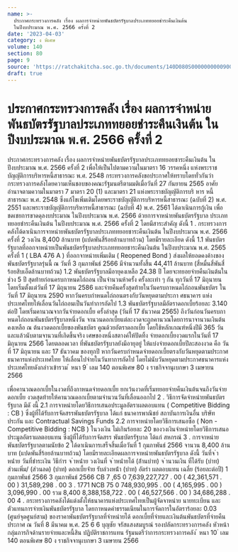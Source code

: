 ```yaml
---
name: >-
  ประกาศกระทรวงการคลัง เรื่อง ผลการจำหน่ายพันธบัตรรัฐบาลประเภททยอยชำระคืนเงินต้น
  ในปีงบประมาณ พ.ศ. 2566 ครั้งที่ 2
date: '2023-04-03'
category: ง พิเศษ
volume: 140
section: 80
page: 9
source: 'https://ratchakitcha.soc.go.th/documents/140D080S0000000000900.pdf'
draft: true
---
```


# ประกาศกระทรวงการคลัง เรื่อง ผลการจำหน่ายพันธบัตรรัฐบาลประเภททยอยชำระคืนเงินต้น ในปีงบประมาณ พ.ศ. 2566 ครั้งที่ 2

ประกาศกระทรวงการคลัง เรื่อง ผลการจำหน่ายพันธบัตรรัฐบาลประเภททยอยชาระคืนเงินต้น ในปีงบประมาณ พ.ศ. 2566 ครั้งที่ 2 เพื่อให้เป็นไปตามความในมาตรา 16 วรรคหนึ่ง แห่งพระราชบัญญัติการบริหารหนี้สาธารณะ พ.ศ. 2548 กระทรวงการคลังขอประกาศให้ทราบโดยทั่วกันว่า กระทรวงการคลังโดยความเห็นชอบของคณะรัฐมนตรีตามมติเมื่อวันที่ 27 กันยายน 2565 อาศัยอำนาจตามความในมาตรา 7 มาตรา 20 (1) และมาตรา 21 แห่งพระราชบัญญัติการบริ หาร หนี้สาธารณะ พ.ศ. 2548 ซึ่งแก้ไขเพิ่มเติมโดยพระราชบัญญัติการบริหารหนี้สาธารณะ (ฉบับที่ 2) พ.ศ. 2551 และพระราชบัญญัติการบริหารหนี้สาธารณะ (ฉบับที่ 4) พ.ศ. 2561 ได้ดาเนินการกู้เงิน เพื่อชดเชยการขาดดุลงบประมาณ ในปีงบประมาณ พ.ศ. 2566 ด้วยการจาหน่ายพันธบัตรรัฐบาล ประเภททยอยชำระคืนเงินต้น ในปีงบประมาณ พ.ศ. 2566 ครั้งที่ 2 โดยมีสาระสำคัญ ดังนี้ 1 . กระทรวงการคลังได้ดาเนินการจาหน่ายพันธบัตรรัฐบาลประเภททยอยชาระคืนเงินต้น ในปีงบประมาณ พ.ศ. 2566 ครั้งที่ 2 วงเงิน 8,400 ล้านบาท (แปดพันสี่ร้อยล้านบาทถ้วน) โดยมีรายละเอียด ดังนี้ 1.1 พันธบัตรรัฐบาลที่ออกจาหน่ายเป็นพันธบัตรรัฐบาลประเภททยอยชาระคืนเงินต้น ในปีงบประมาณ พ.ศ. 2565 ครั้งที่ 1 ( LBA 476 A ) ที่ออกจาหน่ายเพิ่มเติม ( Reopened Bond ) ส่งผลให้ยอดคงค้างของพันธบัตรรัฐบาลรุ่นนี้ ณ วันที่ 3 กุมภาพันธ์ 2566 มีจำนวนทั้งสิ้น 44,411 ล้านบาท (สี่หมื่นสี่พันสี่ร้อยสิบเอ็ดล้านบาทถ้วน) 1.2 พันธบัตรรัฐบาลมีอายุคงเหลือ 24.38 ปี โดยจะทยอยจ่ายคืนเงินต้นในช่วง 5 ปี สุดท้ายก่อนครบกาหนดไถ่ถอน เป็นจำนวนห้าครั้ง ครั้งละเท่า ๆ กัน ทุกวันที่ 17 มิถุนายน โดยเริ่มตั้งแต่วันที่ 17 มิถุนายน 2586 และจ่ายคืนครั้งสุดท้ายในวันครบกาหนดไถ่ถอนพันธบัตร ในวันที่ 17 มิถุนายน 2590 หากวันครบกำหนดไถ่ถอนตรงกับวันหยุดตามประกา ศธนาคาร แห่งประเทศไทยให้เลื่อนวันไถ่ถอนเป็นวันทำการถัดไป 1.3 พันธบัตรรัฐบาลมีอัตราดอกเบี้ยร้อยละ 3.140 ต่อปี โดยเริ่มคานวณจากวันจ่ายดอกเบี้ย ครั้งล่าสุด (วันที่ 17 ธันวาคม 2565) ถึงวันก่อนวันครบกาหนดไถ่ถอนพันธบัตรรัฐบาลหนึ่งวัน จานวนดอกเบี้ยแต่ละงวดจะถูกคานวณโดยการนาจานวนเงินต้นคงเหลือ ณ ต้นงวดดอกเบี้ยของพันธบัตร คูณด้วยอัตราดอกเบี้ย โดยใช้หลักเกณฑ์หนึ่งปีมี 365 วัน และแล้วนับตามจานวนที่เกิดขึ้นจริง เศษของหนึ่งสตางค์ให้ปัดทิ้ง จ่ายดอกเบี้ยงวดแรกในวันที่ 17 มิถุนายน 2566 โดยตลอดเวลา ที่พันธบัตรรัฐบาลยังมีอายุอยู่ ให้แบ่งจ่ายดอกเบี้ยปีละสองงวด คือ วันที่ 17 มิถุนายน และ 17 ธันวาคม ของทุกปี หากวันครบกำหนดจ่ายดอกเบี้ยตรงกับวันหยุดตามประกาศธนาคารแห่งประเทศไทย ให้เลื่อนไปจ่ายในวันทาการถัดไป โดยไม่นับวันหยุดตามประกาศธนาคารแห่งประเทศไทยดังกล่าวเข้ารวม ้ หนา 9 ่ เลม 140 ตอนพิเศษ 80 ง ราชกิจจานุเบกษา 3 เมษายน 2566

เพื่อคานวณดอกเบี้ยในงวดที่ถึงกาหนดจ่ายดอกเบี้ย ยกเว้นงวดที่เริ่มทยอยจ่ายคืนเงินต้นจนถึงวันจ่ายดอกเบี้ย งวดสุดท้ายให้คานวณดอกเบี้ยตามจำนวนวันที่เลื่อนออกไป 2 . วิธีการจัดจำหน่ายพันธบัตรรัฐบาล มีดั งนี้ 2.1 การจาหน่ายโดยวิธีการเสนอประมูลอัตราผลตอบแทน ( Competitive Bidding : CB ) ซึ่งผู้ที่ได้รับการจัดสรรพันธบัตรรัฐบาล ได้แก่ ธนาคารพาณิชย์ สถาบันการเงินอื่น บริษัทประกัน และ Contractual Savings Funds 2.2 การจาหน่ายโดยวิธีการเสนอซื้อ ( Non - Competitive Bidding : NCB ) ในวงเงิน ไม่เกินร้อยละ 20 ของวงเงินจำหน่ายโดยวิธีการเสนอประมูลอัตราผลตอบแทน ซึ่งผู้ที่ได้รับการจัดสรร พันธบัตรรัฐบาล ได้แก่ สหกรณ์ 3 . การจาหน่ายพันธบัตรรัฐบาลตามนัยข้อ 2 ได้ดาเนินการเสร็จสิ้นเมื่อวันที่ 1 กุมภาพันธ์ 2566 จานวน 8,400 ล้านบาท (แปดพันสี่ร้อยล้านบาทถ้วน) โดยมีรายละเอียดผลการจาหน่ายพันธบัตรรัฐบาล ดังนี้ วันที่จ ําหน่ําย วันที่ชําระเงิน วิธีกําร จ ําหน่ําย วงเงินที่ จ ําหน่ํายได้ (ล้ํานบําท) จ ํานวนเงิน ที่ได้รับ (บําท) ส่วนเพิ่ม/ (ส่วนลด) (บําท) ดอกเบี้ยจ่ําย รับล่วงหน้ํา (บําท) อัตรํา ผลตอบแทน เฉลี่ย (ร้อยละต่อปี) 1 กุมภาพันธ์ 2566 3 กุมภาพันธ์ 2566 CB 7 ,65 0 7,639,227,727 . 00 ( 42,361,571 . 00 ) 31,589,298 . 00 3 . 1771 NCB 75 0 748,930,995 . 00 ( 4,165,995 . 00 ) 3,096,990 . 00 รวม 8,400 8,388,158,722 . 00 ( 46,527,566 . 00 ) 34,686,288 . 00 4 . กระทรวงการคลังได้แต่งตั้งให้ธนาคารแห่งประเทศไทยเป็นผู้จัดจาหน่าย นายทะเบียน และตัวแทนการจ่ายเงินพันธบัตรรัฐบาล โดยกาหนดค่าธรรมเนียมในการจัดการในอัตราร้อยละ 0.03 (ศูนย์จุดศูนย์สาม) ของราคาพันธบัตรรัฐบาลที่จำหน่ายได้ ดอกเบี้ยที่จ่ายและเงินต้นพันธบัตรที่จ่ายคืน ประกาศ ณ วันที่ 8 มีนาคม พ.ศ. 25 6 6 บุญชัย จรัสแสงสมบูรณ์ รองปลัดกระทรวงการคลัง หัวหน้ากลุ่มภารกิจด้านรายจ่ายและหนี้สิน ปฏิบัติราชการแทน รัฐมนตรีว่าการกระทรวงการคลัง ้ หนา 10 ่ เลม 140 ตอนพิเศษ 80 ง ราชกิจจานุเบกษา 3 เมษายน 2566
